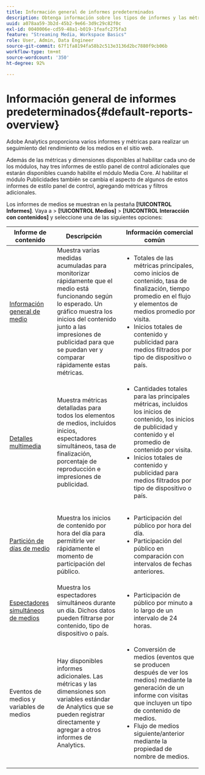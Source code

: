 ```yaml
---
title: Información general de informes predeterminados
description: Obtenga información sobre los tipos de informes y las métricas utilizados para rastrear contenido en su sitio web. Explore los informes de estilo panel disponibles con el módulo Media Core.
uuid: a078aa59-3b2d-45b2-9e66-3d9c29c82f0c
exl-id: 0040006e-cd59-48a1-b019-1feafc275fa3
feature: "Streaming Media, Workspace Basics"
role: User, Admin, Data Engineer
source-git-commit: 67f1fa8194fa58b2c513e3136d2bc7880f9cb06b
workflow-type: tm+mt
source-wordcount: '350'
ht-degree: 92%

---
```


# Información general de informes predeterminados{#default-reports-overview}

Adobe Analytics proporciona varios informes y métricas para realizar un seguimiento del rendimiento de los medios en el sitio web.

Además de las métricas y dimensiones disponibles al habilitar cada uno de los módulos, hay tres informes de estilo panel de control adicionales que estarán disponibles cuando habilite el módulo Media Core. Al habilitar el módulo Publicidades también se cambia el aspecto de algunos de estos informes de estilo panel de control, agregando métricas y filtros adicionales.

Los informes de medios se muestran en la pestaña **[!UICONTROL Informes]**. Vaya a > **[!UICONTROL Medios]** > **[!UICONTROL Interacción con contenidos]** y seleccione una de las siguientes opciones:

| Informe de contenido | Descripción     | Información comercial común       |
| --- | --- | --- |
| [Información general de medio ](media-reports-overview.md) | Muestra varias medidas acumuladas para monitorizar rápidamente que el medio está funcionando según lo esperado. Un gráfico muestra los inicios del contenido junto a las impresiones de publicidad para que se puedan ver y comparar rápidamente estas métricas. | <ul> <li>Totales de las métricas principales, como inicios de contenido, tasa de finalización, tiempo promedio en el flujo y elementos de medios promedio por visita.  </li> <li>Inicios totales de contenido y publicidad para medios filtrados por tipo de dispositivo o país.  </li> </ul> |
| [Detalles multimedia ](media-reports-detail.md) | Muestra métricas detalladas para todos los elementos de medios, incluidos inicios, espectadores simultáneos, tasa de finalización, porcentaje de reproducción e impresiones de publicidad. | <ul> <li>Cantidades totales para las principales métricas, incluidos los inicios de contenido, los inicios de publicidad y contenido y el promedio de contenido por visita.  </li> <li>Inicios totales de contenido y publicidad para medios filtrados por tipo de dispositivo o país.  </li> </ul> |
| [Partición de días de medio ](media-reports-daypart.md) | Muestra los inicios de contenido por hora del día para permitirle ver rápidamente el momento de participación del público. | <ul> <li>Participación del público por hora del día.  </li> <li>Participación del público en comparación con intervalos de fechas anteriores.  </li> </ul> |
| [Espectadores simultáneos de medios ](media-concurrent-viewers-reports.md) | Muestra los espectadores simultáneos durante un día. Dichos datos pueden filtrarse por contenido, tipo de dispositivo o país. | <ul> <li>Participación de público por minuto a lo largo de un intervalo de 24 horas.  </li> </ul> |
| Eventos de medios y variables de medios | Hay disponibles informes adicionales. Las métricas y las dimensiones son variables estándar de Analytics que se pueden registrar directamente y agregar a otros informes de Analytics. | <ul> <li>Conversión de medios (eventos que se producen después de ver los medios) mediante la generación de un informe con visitas que incluyen un tipo de contenido de medios.  </li> <li>Flujo de medios siguiente/anterior mediante la propiedad de nombre de medios.  </li> </ul> |
